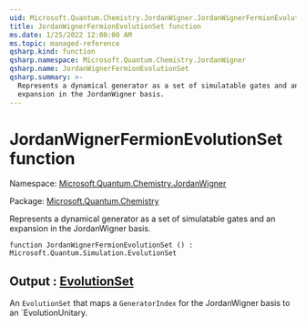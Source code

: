 ```yaml
---
uid: Microsoft.Quantum.Chemistry.JordanWigner.JordanWignerFermionEvolutionSet
title: JordanWignerFermionEvolutionSet function
ms.date: 1/25/2022 12:00:00 AM
ms.topic: managed-reference
qsharp.kind: function
qsharp.namespace: Microsoft.Quantum.Chemistry.JordanWigner
qsharp.name: JordanWignerFermionEvolutionSet
qsharp.summary: >-
  Represents a dynamical generator as a set of simulatable gates and an
  expansion in the JordanWigner basis.
---
```


# JordanWignerFermionEvolutionSet function

Namespace: [Microsoft.Quantum.Chemistry.JordanWigner](xref:Microsoft.Quantum.Chemistry.JordanWigner)

Package: [Microsoft.Quantum.Chemistry](https://nuget.org/packages/Microsoft.Quantum.Chemistry)


Represents a dynamical generator as a set of simulatable gates and anexpansion in the JordanWigner basis.

```qsharp
function JordanWignerFermionEvolutionSet () : Microsoft.Quantum.Simulation.EvolutionSet
```


## Output : [EvolutionSet](xref:Microsoft.Quantum.Simulation.EvolutionSet)

An `EvolutionSet` that maps a `GeneratorIndex` for the JordanWigner basis toan `EvolutionUnitary.